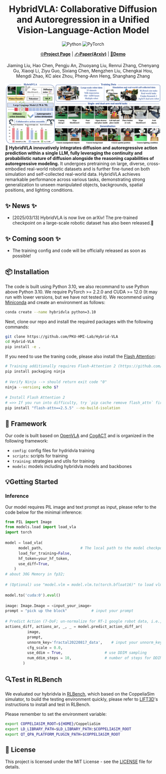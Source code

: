 <div align="center">

# HybridVLA: Collaborative Diffusion and Autoregression in a Unified Vision-Language-Action Model

![Python](https://img.shields.io/badge/python-3670A0?style=for-the-badge&logo=python&logoColor=ffdd54)
![PyTorch](https://img.shields.io/badge/PyTorch-%23EE4C2C.svg?style=for-the-badge&logo=PyTorch&logoColor=white)
  
[🌐**Project Page**](https://hybrid-vla.github.io/) | [✍️**Paper(Arxiv)**](https://hybrid-vla.github.io/) | [🎥**Demo**](https://hybrid-vla.github.io/)


Jiaming Liu, Hao Chen, Pengju An, Zhuoyang Liu, Renrui Zhang, Chenyang Gu, Xiaoqi Li, Ziyu Guo, Sixiang Chen, 
Mengzhen Liu, Chengkai Hou, Mengdi Zhao, KC alex Zhou, Pheng-Ann Heng, Shanghang Zhang

</div>


![](assets/teaser.png)
**🤖 HybridVLA innovatively integrates diffusion and autoregressive action prediction within a single LLM, fully leveraging the continuity and probabilistic nature of diffusion alongside the reasoning capabilities of autoregressive modeling.** It undergoes pretraining on large, diverse, cross-embodied real-world robotic datasets and is further fine-tuned on both simulation and self-collected real-world data. HybridVLA achieves remarkable performance across various tasks, demonstrating strong generalization to unseen manipulated objects, backgrounds, spatial positions, and lighting conditions.

## ✨ News ✨

- [2025/03/13] HybridVLA is now live on arXiv! The pre-trained checkpoint on a large-scale robotic dataset has also been released.🚀 

## ✨ Coming soon ✨

- The training config and code will be officially released as soon as possible!


## 📦 Installation

The code is built using Python 3.10, we also recommand to use Python above Python 3.10. We require PyTorch >= 2.2.0 and CUDA >= 12.0 (It may run with lower versions, but we have not tested it).
We recommend using [Miniconda](https://docs.conda.io/en/latest/miniconda.html) and create an environment as follows:

```bash
conda create --name hybridvla python=3.10
```

Next, clone our repo and install the required packages with the following commands:

```bash
git clone https://github.com/PKU-HMI-Lab/Hybrid-VLA
cd Hybrid-VLA
pip install -e .
```

If you need to use the traning code, please also install the [Flash Attention](https://github.com/Dao-AILab/flash-attention):

```bash
# Training additionally requires Flash-Attention 2 (https://github.com/Dao-AILab/flash-attention)
pip install packaging ninja

# Verify Ninja --> should return exit code "0"
ninja --version; echo $?

# Install Flash Attention 2
# =>> If you run into difficulty, try `pip cache remove flash_attn` first
pip install "flash-attn==2.5.5" --no-build-isolation
```



## 🧩 Framework

Our code is built based on [OpenVLA](https://github.com/openvla/openvla) and [CogACT](https://github.com/microsoft/CogACT) and is organized in the following framework:

- `config`: config files for hydridvla training
- `scripts`: scripts for training
- `training`: strategies and utils for training
- `models`: models including hybridvla models and backbones

## 💡Getting Started

### Inference

Our model requires PIL image and text prompt as input, please refer to the code below for the minimal inference:

```python
from PIL import Image
from models.load import load_vla
import torch

model = load_vla(
      model_path,                 # The local path to the model checkpoint
      load_for_training=False,        
      hf_token=your_hf_token,
      use_diff=True,
    )                                 
# about 30G Memory in fp32; 

# (Optional) use "model.vlm = model.vlm.to(torch.bfloat16)" to load vlm in bf16

model.to('cuda:0').eval()

image: Image.Image = <input_your_image>     
prompt = "pick up the block"           # input your prompt

# Predict Action (7-DoF; un-normalize for RT-1 google robot data, i.e., fractal20220817_data)
actions_diff, actions_ar, _, _ = model.predict_action_diff_ar(
          image,
          prompt,
          unnorm_key='fractal20220817_data',    # input your unnorm_key of the dataset
          cfg_scale = 0.0,                   
          use_ddim = True,                   # use DDIM sampling
          num_ddim_steps = 10,               # number of steps for DDIM sampling
        )

```

## 🔍Test in RLBench

We evaluated our hybridvla in [RLBench](https://github.com/stepjam/RLBench), which based on the CoppeliaSim simulator, to build the testing environment quickly, please refer to [LIFT3D](https://github.com/PKU-HMI-Lab/LIFT3D)'s instructions to install and test in RLBench.

Please remember to set the environment variable:

```bash
export COPPELIASIM_ROOT=${HOME}/CoppeliaSim
export LD_LIBRARY_PATH=$LD_LIBRARY_PATH:$COPPELIASIM_ROOT
export QT_QPA_PLATFORM_PLUGIN_PATH=$COPPELIASIM_ROOT
```


## 📜️ License


This project is licensed under the MIT License - see the [LICENSE](LICENSE) file for details.
